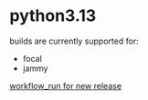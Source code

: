 python3.13
==========

builds are currently supported for:
- focal
- jammy

[workflow_run for new release](https://github.com/deadsnakes/python3.13/actions/workflows/main.yml)
